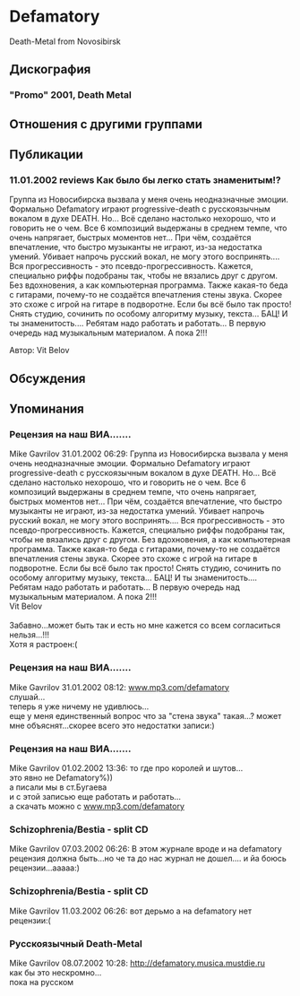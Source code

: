 # Defamatory

Death-Metal from Novosibirsk

## Дискография

### "Promo" 2001, Death Metal




## Отношения с другими группами


## Публикации

### 11.01.2002 reviews Как было бы легко стать знаменитым!?

<p>Группа из Новосибирска вызвала у меня очень неодназначные эмоции. Формально Defamatory играют progressive-death с русскоязычным вокалом в духе DEATH. Но... Всё сделано настолько нехорошо, что и говорить не о чем. Все 6 композиций выдержаны в среднем темпе, что очень напрягает, быстрых моментов нет... При чём, создаётся впечатление, что быстро музыканты не играют, из-за недостатка умений. Убивает напрочь русский вокал, не могу этого воспринять.... Вся прогрессивность - это псевдо-прогрессивность. Кажется, специально риффы подобраны так, чтобы не вязались друг с другом. Без вдохновения, а как компьютерная программа. Также какая-то беда с гитарами, почему-то не создаётся впечатления стены звука. Скорее это схоже с игрой на гитаре в подворотне. Если бы всё было так просто! Снять студию, сочинить по особому алгоритму музыку, текста... БАЦ! И ты знаменитость.... Ребятам надо работать и работать... В первую очередь над музыкальным материалом. А пока 2!!!</p>

Автор: Vit Belov


## Обсуждения


## Упоминания

### Рецензия на наш ВИА.......

Mike Gavrilov 31.01.2002 06:29:
Группа из Новосибирска вызвала у меня очень неодназначные эмоции. Формально Defamatory играют progressive-death с русскоязычным вокалом в духе DEATH. Но... Всё сделано настолько нехорошо, что и говорить не о чем. Все 6 композиций выдержаны в среднем темпе, что очень напрягает, быстрых моментов нет... При чём, создаётся впечатление, что быстро музыканты не играют, из-за недостатка умений. Убивает напрочь русский вокал, не могу этого воспринять.... Вся прогрессивность - это псевдо-прогрессивность. Кажется, специально риффы подобраны так, чтобы не вязались друг с другом. Без вдохновения, а как компьютерная программа. Также какая-то беда с гитарами, почему-то не создаётся впечатления стены звука. Скорее это схоже с игрой на гитаре в подворотне. Если бы всё было так просто! Снять студию, сочинить по особому алгоритму музыку, текста... БАЦ! И ты знаменитость.... Ребятам надо работать и работать... В первую очередь над музыкальным материалом. А пока 2!!! <BR>Vit Belov<BR><BR>Забавно...может быть так и есть но мне кажется со всем согласиться нельзя...!!!<BR>Хотя я растроен:(

### Рецензия на наш ВИА.......

Mike Gavrilov 31.01.2002 08:12:
www.mp3.com/defamatory<BR>слушай... <BR>теперь я уже ничему не удивлюсь...<BR>еще у меня единственный вопрос что за "стена звука" такая...? может мне объяснят...скорее всего это недостатки записи:)

### Рецензия на наш ВИА.......

Mike Gavrilov 01.02.2002 13:36:
то где про королей и шутов...<BR>это явно не Defamatory%))<BR>а писали мы в ст.Бугаева<BR>и с этой записью еще работать и работать...<BR>а скачать можно с www.mp3.com/defamatory

### Schizophrenia/Bestia - split CD

Mike Gavrilov 07.03.2002 06:26:
В этом журнале вроде и на defamatory рецензия должна быть...но че та до нас журнал не дошел.... и йа боюсь рецензии...ааааа:)

### Schizophrenia/Bestia - split CD

Mike Gavrilov 11.03.2002 06:26:
вот дерьмо а на defamatory нет рецензии:(

### Русскоязычный Death-Metal

Mike Gavrilov 08.07.2002 10:28:
<A HREF="http://defamatory.musica.mustdie.ru" target="_blank">http://defamatory.musica.mustdie.ru</A><BR>как бы это нескромно...<BR>пока на русском

